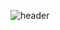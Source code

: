 
![header](https://capsule-render.vercel.app/api?type=waving&color=timeGradient&text=Welcome%20to%20Jiae's%20GitHub%20👋&animation=twinkling&fontSize=35&fontAlignY=40&fontAlign=70&height=250)
<!--

<img src="https://img.shields.io/badge/HTML5?style=for-the-badge&logo=Tistory&logoColor=#E34F26">
